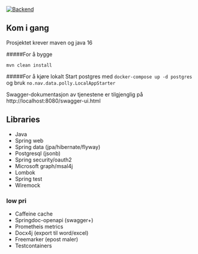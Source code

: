 [![Backend](https://github.com/navikt/polly/workflows/Backend/badge.svg?branch=master)](https://github.com/navikt/polly/actions)

## Kom i gang
Prosjektet krever maven og java 16

#####For å bygge

``mvn clean install``

#####For å kjøre lokalt
Start postgres med `docker-compose up -d postgres`
og bruk ``no.nav.data.polly.LocalAppStarter``

Swagger-dokumentasjon av tjenestene er tilgjenglig på http://localhost:8080/swagger-ui.html


## Libraries

* Java
* Spring web
* Spring data (jpa/hibernate/flyway)
* Postgresql (jsonb)
* Spring security/oauth2
* Microsoft graph/msal4j
* Lombok
* Spring test
* Wiremock


### low pri
* Caffeine cache
* Springdoc-openapi (swagger+)
* Prometheis metrics
* Docx4j (export til word/excel)
* Freemarker (epost maler)
* Testcontainers
